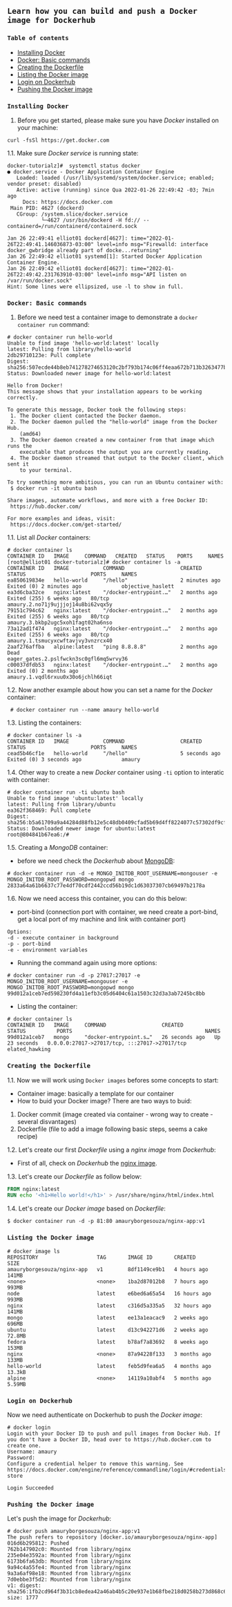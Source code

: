 ## `Learn how you can build and push a Docker image for Dockerhub`

### `Table of contents`
- [Installing Docker](#Installing-Docker)
- [Docker: Basic commands](#Docker-Basic-commands)
- [Creating the Dockerfile](#Creating-the-Dockerfile)
- [Listing the Docker image](#Listing-the-Docker-image)
- [Login on Dockerhub](#Login-on-Dockerhub)
- [Pushing the Docker image](#Pushing-the-Docker-image)

### `Installing Docker`

1. Before you get started, please make sure you have *Docker* installed on your machine:

```
curl -fsSl https://get.docker.com
```

1.1. Make sure *Docker service* is running state:

```
docker-tutorialz]#  systemctl status docker
● docker.service - Docker Application Container Engine
   Loaded: loaded (/usr/lib/systemd/system/docker.service; enabled; vendor preset: disabled)
   Active: active (running) since Qua 2022-01-26 22:49:42 -03; 7min ago
     Docs: https://docs.docker.com
 Main PID: 4627 (dockerd)
   CGroup: /system.slice/docker.service
           └─4627 /usr/bin/dockerd -H fd:// --containerd=/run/containerd/containerd.sock

Jan 26 22:49:41 elliot01 dockerd[4627]: time="2022-01-26T22:49:41.146036873-03:00" level=info msg="Firewalld: interface docker_gwbridge already part of docke...returning"
Jan 26 22:49:42 elliot01 systemd[1]: Started Docker Application Container Engine.
Jan 26 22:49:42 elliot01 dockerd[4627]: time="2022-01-26T22:49:42.231763910-03:00" level=info msg="API listen on /var/run/docker.sock"
Hint: Some lines were ellipsized, use -l to show in full.
```

### `Docker: Basic commands`

1. Before we need test a container image to demonstrate a `docker container run` command:

```
# docker container run hello-world
Unable to find image 'hello-world:latest' locally
latest: Pulling from library/hello-world
2db29710123e: Pull complete
Digest: sha256:507ecde44b8eb741278274653120c2bf793b174c06ff4eaa672b713b3263477b
Status: Downloaded newer image for hello-world:latest

Hello from Docker!
This message shows that your installation appears to be working correctly.

To generate this message, Docker took the following steps:
 1. The Docker client contacted the Docker daemon.
 2. The Docker daemon pulled the "hello-world" image from the Docker Hub.
    (amd64)
 3. The Docker daemon created a new container from that image which runs the
    executable that produces the output you are currently reading.
 4. The Docker daemon streamed that output to the Docker client, which sent it
    to your terminal.

To try something more ambitious, you can run an Ubuntu container with:
 $ docker run -it ubuntu bash

Share images, automate workflows, and more with a free Docker ID:
 https://hub.docker.com/

For more examples and ideas, visit:
 https://docs.docker.com/get-started/
```

1.1. List all *Docker* containers:

```
# docker container ls
CONTAINER ID   IMAGE     COMMAND   CREATED   STATUS    PORTS     NAMES
[root@elliot01 docker-tutorialz]# docker container ls -a
CONTAINER ID   IMAGE           COMMAND                  CREATED         STATUS                     PORTS     NAMES
ea850619834e   hello-world     "/hello"                 2 minutes ago   Exited (0) 2 minutes ago             objective_haslett
ea3d6cba32ce   nginx:latest    "/docker-entrypoint.…"   2 months ago    Exited (255) 6 weeks ago   80/tcp    amaury.2.no71j9ujjjoj14u8bi62vqx5y
79151c794c62   nginx:latest    "/docker-entrypoint.…"   2 months ago    Exited (255) 6 weeks ago   80/tcp    amaury.3.bkbp2ugc5xoh1fagt02ha6nso
73a12ad1f474   nginx:latest    "/docker-entrypoint.…"   2 months ago    Exited (255) 6 weeks ago   80/tcp    amaury.1.tsmucyxcwftavjvy3vnzrcx40
2aaf276affba   alpine:latest   "ping 8.8.8.8"           2 months ago    Dead                                 eager_gates.2.pslfwckn3sc0gfl6mq5wrvy36
c00037dfdb53   nginx:latest    "/docker-entrypoint.…"   2 months ago    Exited (0) 2 months ago              amaury.1.vqdl6rxuu0x30o6jchlh66iqt
```

1.2. Now another example about how you can set a name for the *Docker* container: 

```
 # docker container run --name amaury hello-world
```

1.3. Listing the containers:

```
# docker container ls -a
CONTAINER ID   IMAGE           COMMAND                  CREATED         STATUS                     PORTS     NAMES
cead5b46cf1e   hello-world     "/hello"                 5 seconds ago   Exited (0) 3 seconds ago             amaury
```

1.4. Other way to create a new *Docker* container using `-ti` option to interatic with container:

```
# docker container run -ti ubuntu bash
Unable to find image 'ubuntu:latest' locally
latest: Pulling from library/ubuntu
ea362f368469: Pull complete
Digest: sha256:b5a61709a9a44284d88fb12e5c48db0409cfad5b69d4ff8224077c57302df9cf
Status: Downloaded newer image for ubuntu:latest
root@804841b67ea6:/#
```

1.5. Creating a *MongoDB* container:

- before we need check the *Dockerhub* about [MongoDB](https://hub.docker.com/_/mongo):

```
# docker container run -d -e MONGO_INITDB_ROOT_USERNAME=mongouser -e MONGO_INITDB_ROOT_PASSWORD=mongopwd mongo
2833a64a61b6637c77e4df70cdf2442ccd56b19dc1d63037307cb69497b2178a
```

1.6. Now we need access this container, you can do this below:

- port-bind (connection port with container, we need create a port-bind, get a local port of my machine and link with container port)
```
Options:
-d - execute container in background 
-p - port-bind
-e - environment variables 
```
- Running the command again using more options:

```
# docker container run -d -p 27017:27017 -e MONGO_INITDB_ROOT_USERNAME=mongouser -e MONGO_INITDB_ROOT_PASSWORD=mongopwd mongo
99d012a1ceb7ed598230fd4a11efb3c05d6404c61a1503c32d3a3ab7245bc8bb
```

- Listing the container:

```
# docker container ls
CONTAINER ID   IMAGE     COMMAND                  CREATED          STATUS          PORTS                                           NAMES
99d012a1ceb7   mongo     "docker-entrypoint.s…"   26 seconds ago   Up 23 seconds   0.0.0.0:27017->27017/tcp, :::27017->27017/tcp   elated_hawking
```

### `Creating the Dockerfile`

1.1. Now we will work using `Docker images` befores some concepts to start:

- Container image: basically a template for our container
-  How to buid your Docker image? There are two ways to buid:
1. Docker commit (image created via container - wrong way to create - several disvantages)
2. Dockerfile (file to add a image following basic steps, seems a cake recipe)


1.2. Let's create our first *Dockerfile* using a *nginx image* from *Dockerhub*:

- First of all, check on *Dockerhub* the [nginx image](https://hub.docker.com/_/nginx).

1.3. Let's create our *Dockerfile* as follow below:

```dockerfile
FROM nginx:latest
RUN echo '<h1>Hello world!</h1>' > /usr/share/nginx/html/index.html
```
1.4. Let's create our *Docker image* based on *Dockerfile*:

```
$ docker container run -d -p 81:80 amauryborgesouza/nginx-app:v1
```

### `Listing the Docker image`

```
# docker image ls
REPOSITORY                   TAG       IMAGE ID       CREATED        SIZE
amauryborgesouza/nginx-app   v1        8df1149ce9b1   4 hours ago    141MB
<none>                       <none>    1ba2d87012b8   7 hours ago    993MB
node                         latest    e6bed6a65a54   16 hours ago   993MB
nginx                        latest    c316d5a335a5   32 hours ago   141MB
mongo                        latest    ee13a1eacac9   2 weeks ago    696MB
ubuntu                       latest    d13c942271d6   2 weeks ago    72.8MB
fedora                       latest    b78af7a83692   8 weeks ago    153MB
nginx                        <none>    87a94228f133   3 months ago   133MB
hello-world                  latest    feb5d9fea6a5   4 months ago   13.3kB
alpine                       <none>    14119a10abf4   5 months ago   5.59MB
```

### `Login on Dockerhub`

Now we need authenticate on Dockerhub to push the *Docker image*:

```
# docker login
Login with your Docker ID to push and pull images from Docker Hub. If you don't have a Docker ID, head over to https://hub.docker.com to create one.
Username: amaury
Password:
Configure a credential helper to remove this warning. See
https://docs.docker.com/engine/reference/commandline/login/#credentials-store

Login Succeeded
```

### `Pushing the Docker image`

Let's push the image for *Dockerhub*:

```
# docker push amauryborgesouza/nginx-app:v1
The push refers to repository [docker.io/amauryborgesouza/nginx-app]
016d6b295812: Pushed
762b147902c0: Mounted from library/nginx
235e04e3592a: Mounted from library/nginx
6173b6fa63db: Mounted from library/nginx
9a94c4a55fe4: Mounted from library/nginx
9a3a6af98e18: Mounted from library/nginx
7d0ebbe3f5d2: Mounted from library/nginx
v1: digest: sha256:1fb2cd964f3b31cb8edea42a46ab4b5c20e937e1b68fbe218d0258b273d868c6 size: 1777
```
